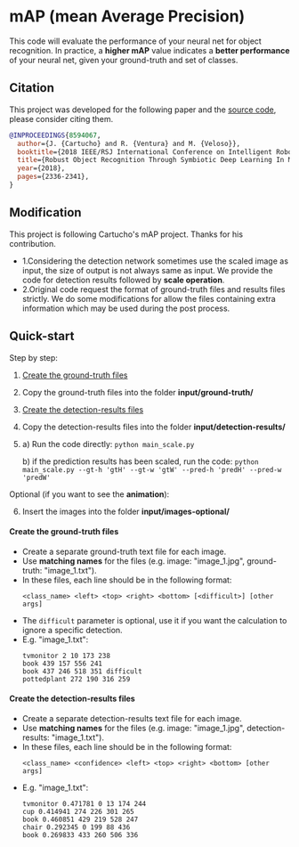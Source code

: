 # mAP (mean Average Precision)

This code will evaluate the performance of your neural net for object recognition.
In practice, a **higher mAP** value indicates a **better performance** of your neural net, given your ground-truth and set of classes.

## Citation

This project was developed for the following paper and the [source code](https://github.com/Cartucho/mAP), please consider citing them.

```bibtex
@INPROCEEDINGS{8594067,
  author={J. {Cartucho} and R. {Ventura} and M. {Veloso}},
  booktitle={2018 IEEE/RSJ International Conference on Intelligent Robots and Systems (IROS)}, 
  title={Robust Object Recognition Through Symbiotic Deep Learning In Mobile Robots}, 
  year={2018},
  pages={2336-2341},
}
```

## Modification
This project is following Cartucho's mAP project. Thanks for his contribution.
- 1.Considering the detection network sometimes use the scaled image as input, the size of output is not always same as input. We provide the code for detection results followed by **scale operation**.
- 2.Original code request the format of ground-truth files and results files strictly. We do some modifications for allow the files containing extra information which may be used during the post process.


## Quick-start

Step by step:

  1. [Create the ground-truth files](#create-the-ground-truth-files)
  2. Copy the ground-truth files into the folder **input/ground-truth/**
  3. [Create the detection-results files](#create-the-detection-results-files)
  4. Copy the detection-results files into the folder **input/detection-results/**
  5. a) Run the code directly:
         ```
         python main_scale.py
         ```
     
     b) if the prediction results has been scaled, run the code:
         ```
         python main_scale.py --gt-h 'gtH' --gt-w 'gtW' --pred-h 'predH' --pred-w 'predW'
         ```


Optional (if you want to see the **animation**):

  6. Insert the images into the folder **input/images-optional/**

#### Create the ground-truth files

- Create a separate ground-truth text file for each image.
- Use **matching names** for the files (e.g. image: "image_1.jpg", ground-truth: "image_1.txt").
- In these files, each line should be in the following format:
    ```
    <class_name> <left> <top> <right> <bottom> [<difficult>] [other args]
    ```
- The `difficult` parameter is optional, use it if you want the calculation to ignore a specific detection.
- E.g. "image_1.txt":
    ```
    tvmonitor 2 10 173 238
    book 439 157 556 241
    book 437 246 518 351 difficult
    pottedplant 272 190 316 259
    ```
#### Create the detection-results files

- Create a separate detection-results text file for each image.
- Use **matching names** for the files (e.g. image: "image_1.jpg", detection-results: "image_1.txt").
- In these files, each line should be in the following format:
    ```
    <class_name> <confidence> <left> <top> <right> <bottom> [other args]
    ```
- E.g. "image_1.txt":
    ```
    tvmonitor 0.471781 0 13 174 244
    cup 0.414941 274 226 301 265
    book 0.460851 429 219 528 247
    chair 0.292345 0 199 88 436
    book 0.269833 433 260 506 336
    ```
